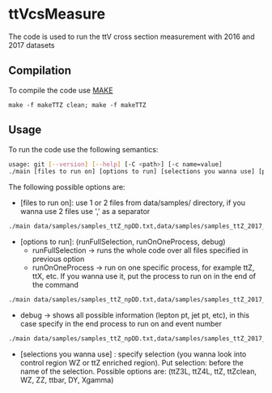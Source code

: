 # ttVcsMeasure
The code is used to run the ttV cross section measurement with 2016 and 2017 datasets

## Compilation
To compile the code use [MAKE](http://www.cs.colby.edu/maxwell/courses/tutorials/maketutor/)

```make
make -f makeTTZ clean; make -f makeTTZ
```
## Usage
To run the code use the following semantics: 

```bash
usage: git [--version] [--help] [-C <path>] [-c name=value]
./main [files to run on] [options to run] [selections you wanna use] [process to run on] [event number]
```

The following possible options are:

- [files to run on]: use 1 or 2 files from data/samples/ directory, if you wanna use 2 files use ',' as a separator
```bash
./main data/samples/samples_ttZ_npDD.txt,data/samples/samples_ttZ_2017_npDD.txt runFullSelection selection:ttZclean
```

- [options to run]: (runFullSelection, runOnOneProcess, debug)
  * runFullSelection -> runs the whole code over all files specified in previous option
  * runOnOneProcess -> run on one specific process, for example ttZ, ttX, etc. If you wanna use it, put the process to run on in the end of the command

```bash
./main data/samples/samples_ttZ_npDD.txt,data/samples/samples_ttZ_2017_npDD.txt runOnOneProcess selection:ttZclean ttZ
```

  * debug -> shows all possible information (lepton pt, jet pt, etc), in this case specify in the end process to run on and event number

```bash
./main data/samples/samples_ttZ_npDD.txt,data/samples/samples_ttZ_2017_npDD.txt debug selection:ttZ data 1594370560
```

- [selections you wanna use] : specify selection (you wanna look into control region WZ or ttZ enriched region). Put selection: before the name of the selection. Possible options are: (ttZ3L, ttZ4L, ttZ, ttZclean, WZ, ZZ, ttbar, DY, Xgamma)


